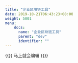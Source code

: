 ```yaml
---
title: "企业区块链工具"
date: 2019-10-21T06:43:23+08:00
weight: 5001
menu:
    docs:
      name: "企业区块链工具"
      parent: "dev"
      identifier: ""
---
```



{{<adm type="tip" title="提醒" >}}
马上就会编辑
{{</adm >}}